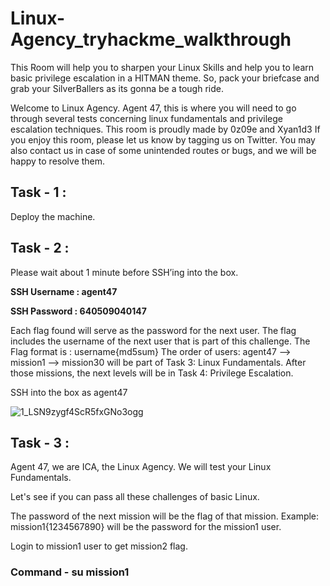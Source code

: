 # Linux-Agency_tryhackme_walkthrough
This Room will help you to sharpen your Linux Skills and help you to learn basic privilege escalation in a HITMAN theme. So, pack your briefcase and grab your SilverBallers as its gonna be a tough ride.

Welcome to Linux Agency. Agent 47, this is where you will need to go through several tests concerning linux fundamentals and privilege escalation techniques.
This room is proudly made by 0z09e and Xyan1d3
If you enjoy this room, please let us know by tagging us on Twitter. You may also contact us in case of some unintended routes or bugs, and we will be happy to resolve them.

## Task - 1 :
Deploy the machine.

## Task - 2 : 
Please wait about 1 minute before SSH’ing into the box.

**SSH Username : agent47**

**SSH Password : 640509040147**

Each flag found will serve as the password for the next user. The flag includes the username of the next user that is part of this challenge. The Flag format is : username{md5sum}
The order of users: agent47 --> mission1 --> mission30 will be part of Task 3: Linux Fundamentals.
After those missions, the next levels will be in Task 4: Privilege Escalation.

SSH into the box as agent47

![1_LSN9zygf4ScR5fxGNo3ogg](https://github.com/user-attachments/assets/cf499da4-9a7a-4f8a-812c-94e5534e76fc)

## Task - 3 :
Agent 47, we are ICA, the Linux Agency. We will test your Linux Fundamentals. 

Let's see if you can pass all these challenges of basic Linux. 

The password of the next mission will be the flag of that mission. Example: mission1{1234567890} will be the password for the mission1 user.

Login to mission1 user to get mission2 flag. 

### Command - su mission1 ###


